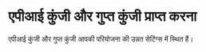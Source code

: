 # एपीआई कुंजी और गुप्त कुंजी प्राप्त करना

एपीआई कुंजी और गुप्त कुंजी आपकी परियोजना की उन्नत सेटिंग्स में स्थित हैं।